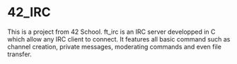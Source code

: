 # 42_IRC

This is a project from 42 School.
ft_irc is an IRC server developped in C which allow any IRC client to connect.
It features all basic command such as channel creation, private messages, moderating commands and even file transfer.
